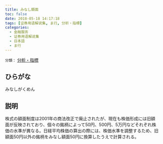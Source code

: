 ```yaml
---
title: みなし額面
toc: false
date: 2018-05-18 14:17:18
tags: [证券用语解说集, ま行, 分析・指標]
categories:
  - 金融服务
  - 证券用语解说集
  - 日本語
  - ま行
---
```


`分類：` [分析・指標](/tags/分析・指標/)

## ひらがな

みなしがくめん

## 説明

株式の額面制度は2001年の商法改正で廃止されたが、現在も株価形成には旧額面が反映されており、個々の銘柄によって50円、500円、5万円などそれぞれ株価の水準が異なる。日経平均株価の算出の際には、株価水準を調整するため、旧額面50円以外の銘柄をみなし額面50円に換算したうえで計算される。
